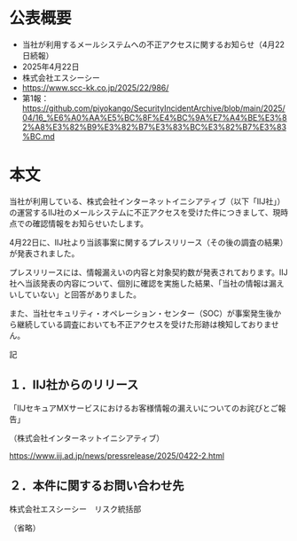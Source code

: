 # 公表概要
- 当社が利用するメールシステムへの不正アクセスに関するお知らせ（4月22日続報）
- 2025年4月22日
- 株式会社エスシーシー
- https://www.scc-kk.co.jp/2025/22/986/
- 第1報：https://github.com/piyokango/SecurityIncidentArchive/blob/main/2025/04/16_%E6%A0%AA%E5%BC%8F%E4%BC%9A%E7%A4%BE%E3%82%A8%E3%82%B9%E3%82%B7%E3%83%BC%E3%82%B7%E3%83%BC.md

# 本文
当社が利用している、株式会社インターネットイニシアティブ（以下「IIJ社」）の運営するIIJ社のメールシステムに不正アクセスを受けた件につきまして、現時点での確認情報をお知らせいたします。

4月22日に、IIJ社より当該事案に関するプレスリリース（その後の調査の結果）が発表されました。

プレスリリースには、情報漏えいの内容と対象契約数が発表されております。IIJ社へ当該発表の内容について、個別に確認を実施した結果、「当社の情報は漏えいしていない」と回答がありました。

また、当社セキュリティ・オペレーション・センター（SOC）が事案発生後から継続している調査においても不正アクセスを受けた形跡は検知しておりません。

記

## １．IIJ社からのリリース

「IIJセキュアMXサービスにおけるお客様情報の漏えいについてのお詫びとご報告」

（株式会社インターネットイニシアティブ）

https://www.iij.ad.jp/news/pressrelease/2025/0422-2.html

## ２．本件に関するお問い合わせ先

株式会社エスシーシー　リスク統括部

（省略）
